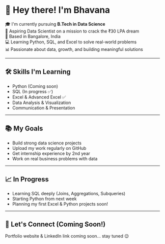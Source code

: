 # 👋 Hey there! I'm Bhavana

🎓 I'm currently pursuing **B.Tech in Data Science**  
🚀 Aspiring Data Scientist on a mission to crack the ₹30 LPA dream  
📍 Based in Bangalore, India  
💻 Learning Python, SQL, and Excel to solve real-world problems  
📊 Passionate about data, growth, and building meaningful solutions

---

## 🛠️ Skills I'm Learning
- Python (Coming soon)
- SQL (In progress ✅)
- Excel & Advanced Excel ✅
- Data Analysis & Visualization
- Communication & Presentation

---

## 📚 My Goals
- Build strong data science projects
- Upload my work regularly on GitHub
- Get internship experience by 2nd year
- Work on real business problems with data

---

## 📈 In Progress
- Learning SQL deeply (Joins, Aggregations, Subqueries)
- Starting Python from next week
- Planning my first Excel & Python projects soon!

---

## 🔗 Let's Connect (Coming Soon!)
Portfolio website & LinkedIn link coming soon... stay tuned 😉


<!--
**Bhavana-1723/Bhavana-1723** is a ✨ _special_ ✨ repository because its `README.md` (this file) appears on your GitHub profile.

Here are some ideas to get you started:

- 🔭 I’m currently working on ...
- 🌱 I’m currently learning ...
- 👯 I’m looking to collaborate on ...
- 🤔 I’m looking for help with ...
- 💬 Ask me about ...
- 📫 How to reach me: ...
- 😄 Pronouns: ...
- ⚡ Fun fact: ...
-->
